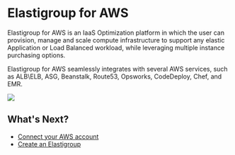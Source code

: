 # Elastigroup for AWS

Elastigroup for AWS is an IaaS Optimization platform in which the user can provision, manage and scale compute infrastructure to support any elastic Application or Load Balanced workload, while leveraging multiple instance purchasing options.

Elastigroup for AWS seamlessly integrates with several AWS services, such as ALB\ELB, ASG, Beanstalk, Route53, Opsworks, CodeDeploy, Chef, and EMR.

<img src="/elastigroup/_media/gettingstarted-elastigroup-arch-01.png" />

## What's Next?

* [Connect your AWS account](connect-your-cloud-provider/aws-account.md)
* [Create an Elastigroup](elastigroup/getting-started/create-an-elastigroup-for-aws.md)
